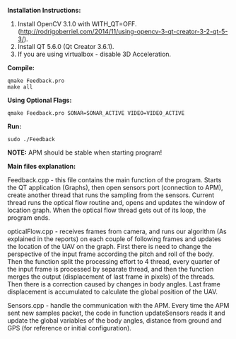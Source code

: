 **Installation Instructions:**

1. Install OpenCV 3.1.0 with WITH_QT=OFF. (http://rodrigoberriel.com/2014/11/using-opencv-3-qt-creator-3-2-qt-5-3/).
2. Install QT 5.6.0 (Qt Creator 3.6.1).
3. If you are using virtualbox - disable 3D Acceleration.

**Compile:**
```
qmake Feedback.pro
make all
```

**Using Optional Flags:**
```
qmake Feedback.pro SONAR=SONAR_ACTIVE VIDEO=VIDEO_ACTIVE
```

**Run:**
```
sudo ./Feedback
```


**NOTE:** APM should be stable when starting program!

**Main files explanation:**

Feedback.cpp - this file contains the main function of the program. Starts the QT application (Graphs), then open sensors port (connection to APM), create another thread that runs the sampling from the sensors. Current thread runs the optical flow routine and, opens and updates the window of location graph. When the optical flow thread gets out of its loop, the program ends. 

opticalFlow.cpp - receives frames from camera, and runs our algorithm (As explained in the reports) on each couple of following frames and updates the location of the UAV on the graph. First there is need to change the perspective of the input frame according the pitch and roll of the body. Then the function split the processing effort to 4 thread, every quarter of the input frame is processed by separate thread, and then the function merges the output (displacement of last frame in pixels) of the threads. Then there is a correction caused by changes in body angles. Last frame displacement is accumulated to calculate the global position of the UAV.

Sensors.cpp - handle the communication with the APM. Every time the APM sent new samples packet, the code in function updateSensors reads it and update the global variables of the body angles, distance from ground and GPS (for reference or initial configuration).
